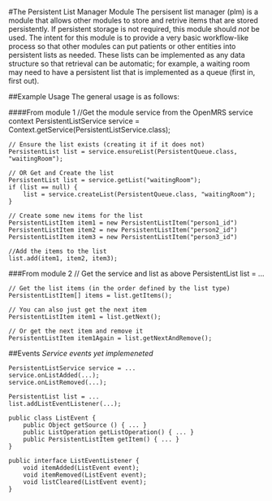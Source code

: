 #The Persistent List Manager Module
The persisent list manager (plm) is a module that allows other modules to store and retrive items that are stored persistently.  If persistent storage is not required, this module should *not* be used.  The intent for this module is to provide a very basic workflow-like process so that other modules can put patients or other entities into persistent lists as needed.  These lists can be implemented as any data structure so that retrieval can be automatic; for example, a waiting room may need to have a persistent list that is implemented as a queue (first in, first out).

##Example Usage
The general usage is as follows:

####From module 1
    //Get the module service from the OpenMRS service context
    PersistentListService service = Context.getService(PersistentListService.class);
    
    // Ensure the list exists (creating it if it does not)
    PersistentList list = service.ensureList(PersistentQueue.class, "waitingRoom");
    
    // OR Get and Create the list
    PersistentList list = service.getList("waitingRoom");
    if (list == null) {
    	list = service.createList(PersistentQueue.class, "waitingRoom");
    }
    
    // Create some new items for the list
    PersistentListItem item1 = new PersistentListItem("person1_id")
    PersistentListItem item2 = new PersistentListItem("person2_id")
    PersistentListItem item3 = new PersistentListItem("person3_id")
    
    //Add the items to the list
    list.add(item1, item2, item3);

###From module 2
    // Get the service and list as above
    PersistentList list = ...
    
    // Get the list items (in the order defined by the list type)
    PersistentListItem[] items = list.getItems();
    
    // You can also just get the next item
    PersistentListItem item1 = list.getNext();
    
    // Or get the next item and remove it
    PersistentListItem item1Again = list.getNextAndRemove();

##Events
*Service events yet implemeneted*

    PersistentListService service = ...
    service.onListAdded(...);
    service.onListRemoved(...);
    
    PersistentList list = ...
    list.addListEventListener(...);
    
    public class ListEvent {
    	public Object getSource () { ... }
    	public ListOperation getListOperation() { ... }
    	public PersistentListItem getItem() { ... }
    }
    	
    public interface ListEventListener {
		void itemAdded(ListEvent event);
		void itemRemoved(ListEvent event);
		void listCleared(ListEvent event);
	}